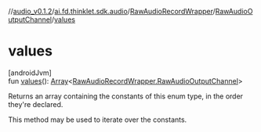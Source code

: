 //[audio_v0.1.2](../../../../index.md)/[ai.fd.thinklet.sdk.audio](../../index.md)/[RawAudioRecordWrapper](../index.md)/[RawAudioOutputChannel](index.md)/[values](values.md)

# values

[androidJvm]\
fun [values](values.md)(): [Array](https://kotlinlang.org/api/latest/jvm/stdlib/kotlin/-array/index.html)&lt;[RawAudioRecordWrapper.RawAudioOutputChannel](index.md)&gt;

Returns an array containing the constants of this enum type, in the order they're declared.

This method may be used to iterate over the constants.
